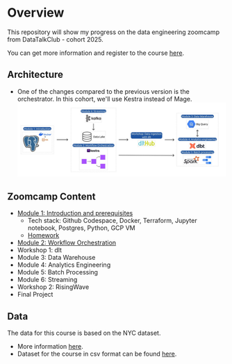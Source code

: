 # Overview
This repository will show my progress on the data engineering zoomcamp from DataTalkClub - cohort 2025.

You can get more information and register to the course [here](https://github.com/DataTalksClub/data-engineering-zoomcamp/tree/main).

## Architecture
- One of the changes compared to the previous version is the orchestrator. In this cohort, we'll use Kestra instead of Mage.
![Data Engineering Zoomcamp 2025 by DataTalksClub - technologies](/images/course_architecture.jpg)

## Zoomcamp Content
- [Module 1: Introduction and prerequisites](01_introduction_prerequisites/README.md)
  - Tech stack: Github Codespace, Docker, Terraform, Jupyter notebook, Postgres, Python, GCP VM
  - [Homework](./01_introduction_prerequisites/homework/homework.md)
- [Module 2: Workflow Orchestration](02_orchestration/README.md)
- Workshop 1: dlt
- Module 3: Data Warehouse
- Module 4: Analytics Engineering
- Module 5: Batch Processing
- Module 6: Streaming
- Workshop 2: RisingWave
- Final Project

## Data
The data for this course is based on the NYC dataset.
- More information [here](https://www.nyc.gov/site/tlc/about/tlc-trip-record-data.page).
- Dataset for the course in csv format can be found [here](https://github.com/DataTalksClub/nyc-tlc-data).